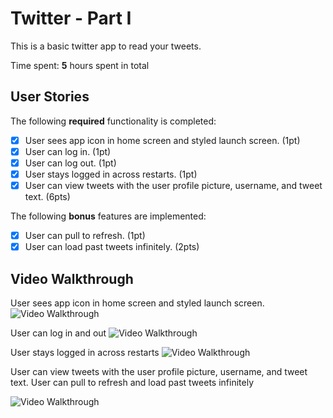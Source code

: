 # Twitter - Part I

This is a basic twitter app to read your tweets.

Time spent: **5** hours spent in total

## User Stories

The following **required** functionality is completed:

- [X] User sees app icon in home screen and styled launch screen. (1pt)
- [X] User can log in. (1pt)
- [X] User can log out. (1pt)
- [X] User stays logged in across restarts. (1pt)
- [X] User can view tweets with the user profile picture, username, and tweet text. (6pts)

The following **bonus** features are implemented:

- [X] User can pull to refresh. (1pt)
- [X] User can load past tweets infinitely. (2pts)

## Video Walkthrough

User sees app icon in home screen and styled launch screen.
<img src='http://g.recordit.co/Ppxia8JQMc.gif' title='App Icon in home screen and styled launch scrren' width='' alt='Video Walkthrough' />

User can log in and out
<img src='http://g.recordit.co/uliKybcX3U.gif' title='User can log in and out' width='' alt='Video Walkthrough' />

User stays logged in across restarts
<img src='http://g.recordit.co/erQeNqKJjw.gif' title='User stays logged in across restarts' width='' alt='Video Walkthrough' />

User can view tweets with the user profile picture, username, and tweet text.
User can pull to refresh and load past tweets infinitely


<img src='http://g.recordit.co/Ppxia8JQMc.gif' title='' width='' alt='Video Walkthrough' />

